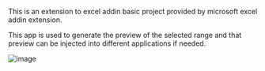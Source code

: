 
This is an extension to excel addin basic project provided by microsoft excel addin extension.

This app is used to generate the preview of the selected range and that preview can be injected into different applications if needed.

![image](https://github.com/user-attachments/assets/939d59fe-de5d-4075-b752-10873a155c40)
